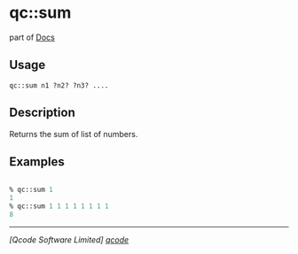 qc::sum
=======

part of [Docs](.)

Usage
-----
`
        qc::sum n1 ?n2? ?n3? ....
    `

Description
-----------
Returns the sum of list of numbers.

Examples
--------
```tcl

% qc::sum 1
1
% qc::sum 1 1 1 1 1 1 1 1 
8
```

----------------------------------
*[Qcode Software Limited] [qcode]*

[qcode]: www.qcode.co.uk "Qcode Software"